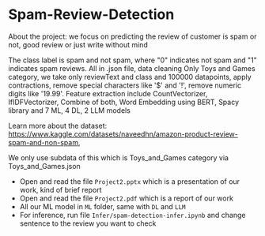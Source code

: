 # Spam-Review-Detection

About the project: we focus on predicting the review of customer is spam or not, good review or just write without mind

The class label is spam and not spam, where "0" indicates not spam and "1" indicates spam reviews. All in .json file​, data cleaning Only Toys and Games category​, we take only reviewText and class and 100000 datapoints​, apply contractions, remove special​ characters like '$' and '!', remove numeric digits like '19.99'​. Feature extraction include CountVectorizer, IfIDFVectorizer, Combine of both, Word Embedding using BERT, Spacy library and 7 ML, 4 DL, 2 LLM models

Learn more about the dataset: https://www.kaggle.com/datasets/naveedhn/amazon-product-review-spam-and-non-spam, 

We only use subdata of this which is Toys_and_Games category via Toys_and_Games.json
- Open and read the file `Project2.pptx` which is a presentation of our work, kind of brief report
- Open and read the file `Project2.pdf` which is a report of our work 
- All our ML model in `ML` folder, same with `DL` and `LLM`
- For inference, run file `Infer/spam-detection-infer.ipynb` and change sentence to the review you want to check

